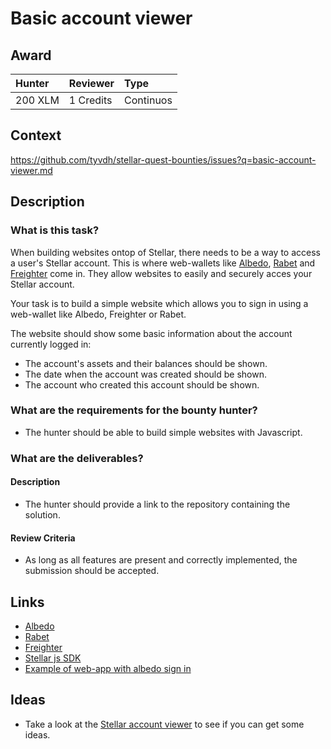 # Basic account viewer

## Award
| Hunter | Reviewer | Type
| :- | :- | :-
| 200 XLM | 1 Credits | Continuos

## Context
https://github.com/tyvdh/stellar-quest-bounties/issues?q=basic-account-viewer.md

## Description

### What is this task?

When building websites ontop of Stellar, there needs to be a way to access a user's Stellar account. This is where web-wallets like [Albedo](https://albedo.link/), [Rabet](https://rabet.io/) and [Freighter](https://www.freighter.app/) come in. They allow websites to easily and securely acces your Stellar account.

Your task is to build a simple website which allows you to sign in using a web-wallet like Albedo, Freighter or Rabet.

The website should show some basic information about the account currently logged in:
 * The account's assets and their balances should be shown.
 * The date when the account was created should be shown.
 * The account who created this account should be shown.
 
### What are the requirements for the bounty hunter?
* The hunter should be able to build simple websites with Javascript.

### What are the deliverables?
#### Description
  - The hunter should provide a link to the repository containing the solution.

#### Review Criteria
  - As long as all features are present and correctly implemented, the submission should be accepted.


## Links
- [Albedo](https://albedo.link/)
- [Rabet](https://rabet.io/)
- [Freighter](https://www.freighter.app/)
- [Stellar js SDK](https://github.com/stellar/js-stellar-sdk)
- [Example of web-app with albedo sign in](https://app.lumenswap.io/swap)

## Ideas
 - Take a look at the [Stellar account viewer](https://github.com/stellar/account-viewer-v2) to see if you can get some ideas.
